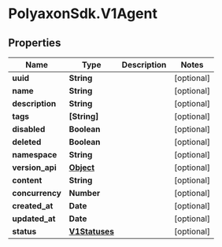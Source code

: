 # PolyaxonSdk.V1Agent

## Properties

Name | Type | Description | Notes
------------ | ------------- | ------------- | -------------
**uuid** | **String** |  | [optional] 
**name** | **String** |  | [optional] 
**description** | **String** |  | [optional] 
**tags** | **[String]** |  | [optional] 
**disabled** | **Boolean** |  | [optional] 
**deleted** | **Boolean** |  | [optional] 
**namespace** | **String** |  | [optional] 
**version_api** | [**Object**](.md) |  | [optional] 
**content** | **String** |  | [optional] 
**concurrency** | **Number** |  | [optional] 
**created_at** | **Date** |  | [optional] 
**updated_at** | **Date** |  | [optional] 
**status** | [**V1Statuses**](V1Statuses.md) |  | [optional] 


